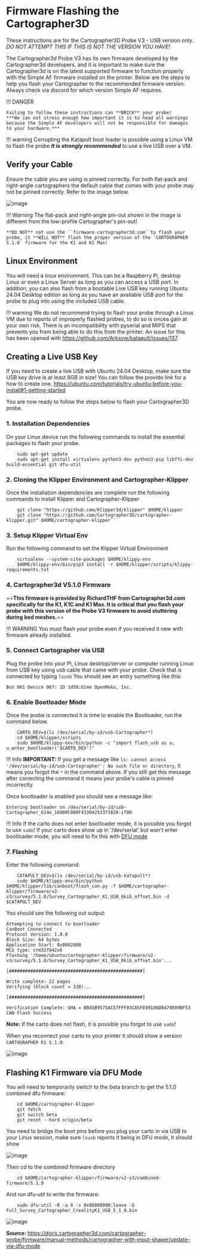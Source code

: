 # Firmware Flashing the Cartographer3D

These instructions are for the Cartographer3D Probe V3 - USB version only. *DO NOT ATTEMPT THIS IF THIS IS NOT THE VERSION YOU HAVE!*

The Cartographer3d Probe V3 has its own firmware developed by the Cartographer3d developers, and it is important to make sure the Cartographer3d is on the latest supported firmware to function properly with the Simple AF firmware installed on the printer. Below are the steps to help you flash your Cartographer to the recommended firmware version.
Always check via discord for which version Simple AF requires.

!!! DANGER

    Failing to follow these instructions can **BRICK** your probe!
    ***We can not stress enough how important it is to head all warnings because the Simple AF developers will not be responsible for damages to your hardware.***

!!! warning
    Corrupting the Katapult boot loader is possible using a Linux VM to flash the probe ***It is strongly recommended*** to use a live USB over a VM.

## Verify your Cable

Ensure the cable you are using is pinned correctly. For both flat-pack and right-angle cartographers the default cable that comes with your probe may not be pinned correctly. Refer to the image below.

![image](docs/assets/images/carto_connector.png)

!!! Warning
    The flat-pack and right-angle pin-out shown in the image is different from the low-profile Cartographer's pin-out!

    **DO NOT** not use the ``firmware.cartographer3d.com``to flash your probe, it **WILL NOT** flash the proper version of the `CARTOGRAPHER 5.1.0` firmware for the K1 and K1 Max!

## Linux Environment

You will need a linux environment. This can be a Raspberry Pi, desktop Linux or even a Linux Server as long as you can access a USB port. In addition, you can also flash from a bootable Live USB key running Ubuntu 24.04 Desktop edition as long as you have an available  USB port for the probe to plug into using the included USB cable.

!!! warning
    We do not recommend trying to flash your probe through a Linux VM due to reports of improperly flashed probes, to do so is oncea gain at your own risk. There is an incompatibility with pyserial and MIPS that prevents you from being able to do this from the printer. An issue for this has been opened with <https://github.com/Arksine/katapult/issues/137>.

## Creating a Live USB Key

If you need to create a live USB with Ubuntu 24.04 Desktop, make sure the USB key drive is at least 8GB in size! You can follow the provide link for a how to create one. <https://ubuntu.com/tutorials/try-ubuntu-before-you-install#1-getting-started>

You are now ready to follow the steps below to flash your Cartographer3D probe.

### 1. Installation Dependencies

On your Linux device run the following commands to install the essential packages to flash your probe.

        sudo apt-get update
        sudo apt-get install virtualenv python3-dev python3-pip libffi-dev build-essential git dfu-util

### 2. Cloning the Klipper Environment and Cartographer-Klipper

Once the installation dependencies are complete run the following commands to install Klipper and Cartographer-Klipper

        git clone "https://github.com/Klipper3d/klipper" $HOME/klipper
        git clone "https://github.com/Cartographer3D/cartographer-klipper.git" $HOME/cartographer-klipper```

### 3. Setup Klipper Virtual Env

Run the following command to set the Klipper Virtual Environment

        virtualenv --system-site-packages $HOME/klippy-env
        $HOME/klippy-env/bin/pip3 install -r $HOME/klipper/scripts/klippy-requirements.txt
    
### 4. Cartographer3d V5.1.0 Firmware

==**This firmware is provided by RichardTHF from Cartographer3d.com specifically for the K1, K1C and K1 Max. It is critical that you flash your probe with this version of the Probe V3 firmware to avoid stuttering during bed meshes.**==

!!! WARNING
    You must flash your probe even if you received it new with firmware already installed.

### 5. Connect Cartographer via USB

Plug the probe into your Pi, Linux desktop/server or computer running Linux from USB key using usb cable that came with your probe. Check that is connected by typing `lsusb` You should see an entry something like this:

`Bus 001 Device 067: ID 1d50:614e OpenMoko, Inc.`

### 6. Enable Bootloader Mode

Once the probe is connected it is time to enable the Bootloader, run the command below.

        CARTO_DEV=$(ls /dev/serial/by-id/usb-Cartographer*)
        cd $HOME/klipper/scripts
        sudo $HOME/klippy-env/bin/python -c "import flash_usb as u; u.enter_bootloader('$CARTO_DEV')"

!!! Info
    **IMPORTANT:** If you get a message like `ls: cannot access '/dev/serial/by-id/usb-Cartographer': No such file or directory`, it means you forgot the `*` in the command above. If you still get this message after correcting the command it means your probe's cable is pinned incorrectly.

Once bootloader is enabled you should see a message like:

`Entering bootloader on /dev/serial/by-id/usb-Cartographer_614e_16000C000F43304253373820-if00`

!!! Info
    If the carto does not enter bootloader mode, it is possible you forgot to use `sudo`!
    If your carto does show up in '/dev/serial' but won't enter bootloader mode, you will need to fix this with [DFU mode](#flashing-k1-firmware-via-dfu-mode)

### 7. Flashing

Enter the following command:

        CATAPULT_DEV=$(ls /dev/serial/by-id/usb-katapult*)
        sudo $HOME/klippy-env/bin/python $HOME/klipper/lib/canboot/flash_can.py -f $HOME/cartographer-klipper/firmware/v2-v3/survey/5.1.0/Survey_Cartographer_K1_USB_8kib_offset.bin -d $CATAPULT_DEV

You should see the following out output:

    Attempting to connect to bootloader
    CanBoot Connected
    Protocol Version: 1.0.0
    Block Size: 64 bytes
    Application Start: 0x8002000
    MCU type: stm32f042x6
    Flashing '/home/ubuntu/cartographer-klipper/firmware/v2-v3/survey/5.1.0/Survey_Cartographer_K1_USB_8kib_offset.bin'...

    [##################################################]

    Write complete: 22 pages
    Verifying (block count = 338)...

    [##################################################]

    Verification Complete: SHA = BB45B9575AC57FFF03CA5FE09186DB479E09BF53
    CAN Flash Success

**Note:** If the carto does not flash, it is possible you forgot to use `sudo`!

When you reconnect your carto to your printer it should show a version `CARTOGRAPHER K1 5.1.0`:

![image](assets/images/cartographer_k1_510.png)

## Flashing K1 Firmware via DFU Mode

You will need to temporarily switch to the beta branch to get the 5.1.0 combined dfu firmware:

        cd $HOME/cartographer-klipper
        git fetch
        git switch beta
        git reset --hard origin/beta

You need to bridge the boot pins before you plug your carto in via USB to your Linux session, make sure `lsusb` reports it being in DFU mode, it should show

![image](assets/images/carto_lsusb_dfu.png)

Then cd to the combined firmware directory

        cd $HOME/cartographer-klipper/firmware/v2-v3/combined-firmware/5.1.0

And run dfu-util to write the firmware:

        sudo dfu-util -R -a 0 -s 0x08000000:leave -D Full_Survey_Cartographer_CrealityK1_USB_5_1_0.bin

![image](assets/images/carto_dfu.png)

**Source:** <https://docs.cartographer3d.com/cartographer-probe/firmware/manual-methods/cartographer-with-input-shaper/update-via-dfu-mode>

